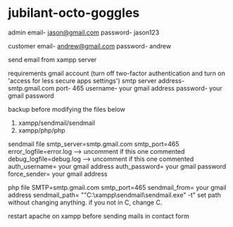 # jubilant-octo-goggles

admin
email- jason@gmail.com
password- jason123

customer
email- andrew@gmail.com
password- andrew



send email from xampp server

requirements
    gmail account (turn off two-factor authentication and turn on 'access for less secure apps settings')
    smtp server address- smtp.gmail.com
    port- 465
    username- your gmail address
    password- your gmail password

backup before modifying the files below
1) xampp/sendmail/sendmail
2) xampp/php/php

sendmail file
smtp_server=smtp.gmail.com
smtp_port=465
error_logfile=error.log --> uncomment if this one commented
debug_logfile=debug.log --> uncomment if this one commented
auth_username= your gmail address
auth_password= your gmail password
force_sender= your gmail address

php file
SMTP=smtp.gmail.com
smtp_port=465
sendmail_from= your gmail address
sendmail_path= "\"C:\xampp\sendmail\sendmail.exe\" -t"
set path without changing anything. if you not in C, change C.

restart apache on xampp before sending mails in contact form
